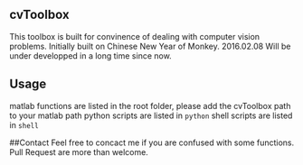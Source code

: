 ## cvToolbox
This toolbox is built for convinence of dealing with computer vision problems.
Initially built on Chinese New Year of Monkey. 2016.02.08
Will be under developped in a long time since now.

## Usage
matlab functions are listed in the root folder, please add the cvToolbox path to your matlab path
python scripts are listed in `python`
shell scripts are listed in `shell`

##Contact
Feel free to concact me if you are confused with some functions.
Pull Request are more than welcome.
